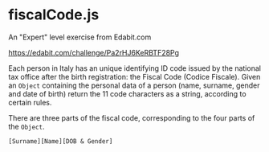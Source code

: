 # fiscalCode.js

An "Expert" level exercise from Edabit.com

https://edabit.com/challenge/Pa2rHJ6KeRBTF28Pg

Each person in Italy has an unique identifying ID code issued by the national tax office after the birth registration: the Fiscal Code (Codice Fiscale). Given an `Object` containing the personal data of a person (name, surname, gender and date of birth) return the 11 code characters as a string, according to certain rules.

There are three parts of the fiscal code, corresponding to the four parts of the `Object`.

`[Surname][Name][DOB & Gender]`
